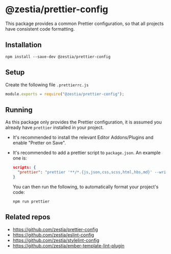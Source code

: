 # @zestia/prettier-config

This package provides a common Prettier configuration, so that all projects have consistent code formatting.

## Installation

```
npm install --save-dev @zestia/prettier-config
```

## Setup

Create the following file `.prettierrc.js`

```javascript
module.exports = require("@zestia/prettier-config");
```

## Running

As this package only provides the Prettier configuration, it is assumed you already have `prettier` installed in your project.

- It's recommended to install the relevant Editor Addons/Plugins and enable "Pretter on Save".

- It's recommended to add a prettier script to `package.json`. An example one is:

  ```json
  scripts: {
    "prettier": "prettier '**/*.{js,json,css,scss,html,hbs,md}' --write"
  }
  ```

  You can then run the following, to automatically format your project's code:

  ```
  npm run prettier
  ```

## Related repos

- https://github.com/zestia/prettier-config
- https://github.com/zestia/eslint-config
- https://github.com/zestia/stylelint-config
- https://github.com/zestia/ember-template-lint-plugin
